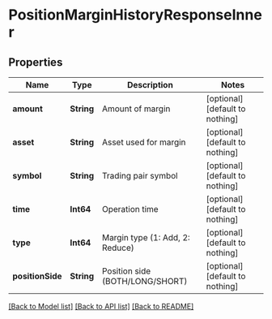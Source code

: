 # PositionMarginHistoryResponseInner


## Properties
Name | Type | Description | Notes
------------ | ------------- | ------------- | -------------
**amount** | **String** | Amount of margin | [optional] [default to nothing]
**asset** | **String** | Asset used for margin | [optional] [default to nothing]
**symbol** | **String** | Trading pair symbol | [optional] [default to nothing]
**time** | **Int64** | Operation time | [optional] [default to nothing]
**type** | **Int64** | Margin type (1: Add, 2: Reduce)  | [optional] [default to nothing]
**positionSide** | **String** | Position side (BOTH/LONG/SHORT) | [optional] [default to nothing]


[[Back to Model list]](../README.md#models) [[Back to API list]](../README.md#api-endpoints) [[Back to README]](../README.md)


